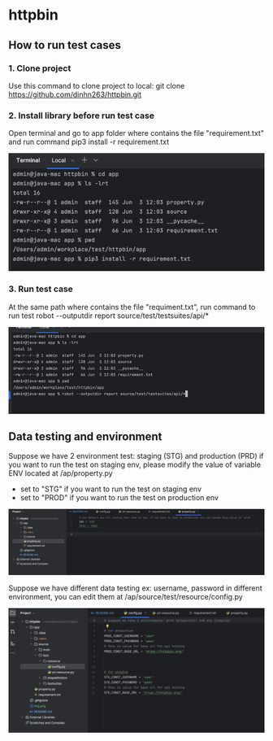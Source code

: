 # httpbin


## How to run test cases
### 1. Clone project 
Use this command to clone project to local: git clone https://github.com/dinhn263/httpbin.git

### 2. Install library before run test case 
Open terminal and go to app folder where contains the file "requirement.txt" and run command
pip3 install -r requirement.txt

![img_3.png](img_3.png)

### 3. Run test case 
At the same path where contains the file "requiment.txt", run command to run test
robot --outputdir report source/test/testsuites/api/*

![img_2.png](img_2.png)


## Data testing and environment
Suppose we have 2 environment test: staging (STG) and production (PRD)
if you want to run the test on staging env, please modify the value of variable ENV located at /ap/property.py
 + set to "STG" if you want to run the test on staging env
 + set to "PROD" if you want to run the test on production env

![img.png](img.png)

Suppose we have different data testing ex: username, password in different environment, you can edit them at /ap/source/test/resource/config.py

![img_1.png](img_1.png)





